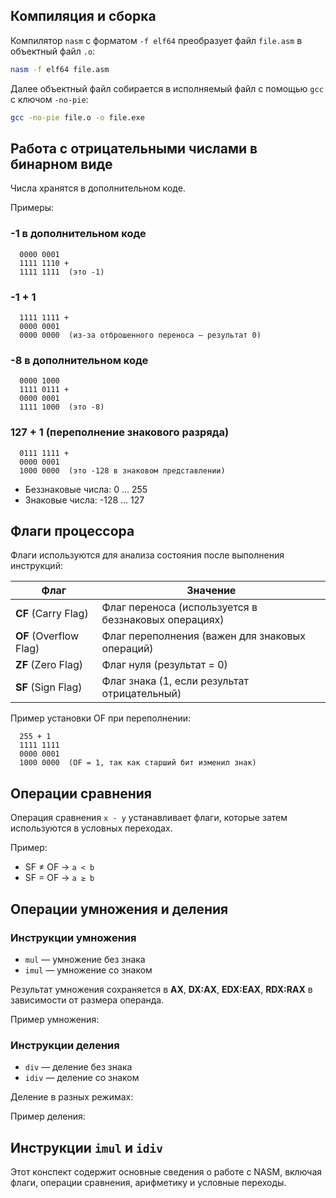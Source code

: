 
## Компиляция и сборка

Компилятор `nasm` с форматом `-f elf64` преобразует файл `file.asm` в объектный файл `.o`:

```sh
nasm -f elf64 file.asm
```


Далее объектный файл собирается в исполняемый файл с помощью `gcc` с ключом `-no-pie`:

```sh
gcc -no-pie file.o -o file.exe
```

## Работа с отрицательными числами в бинарном виде

Числа хранятся в дополнительном коде.

Примеры:

### -1 в дополнительном коде

```
  0000 0001
  1111 1110 +
  1111 1111  (это -1)
```

### -1 + 1

```
  1111 1111 +
  0000 0001
  0000 0000  (из-за отброшенного переноса — результат 0)
```

### -8 в дополнительном коде

```
  0000 1000
  1111 0111 +
  0000 0001
  1111 1000  (это -8)
```

### 127 + 1 (переполнение знакового разряда)

```
  0111 1111 +
  0000 0001
  1000 0000  (это -128 в знаковом представлении)
```

- Беззнаковые числа: 0 … 255
- Знаковые числа: -128 … 127

## Флаги процессора

Флаги используются для анализа состояния после выполнения инструкций:

|Флаг|Значение|
|---|---|
|**CF** (Carry Flag)|Флаг переноса (используется в беззнаковых операциях)|
|**OF** (Overflow Flag)|Флаг переполнения (важен для знаковых операций)|
|**ZF** (Zero Flag)|Флаг нуля (результат = 0)|
|**SF** (Sign Flag)|Флаг знака (1, если результат отрицательный)|

Пример установки OF при переполнении:

```
  255 + 1
  1111 1111
  0000 0001
  1000 0000  (OF = 1, так как старший бит изменил знак)
```


## Операции сравнения

Операция сравнения `x - y` устанавливает флаги, которые затем используются в условных переходах.


Пример:



- SF ≠ OF → `a < b`
- SF = OF → `a ≥ b`

## Операции умножения и деления

### Инструкции умножения

- `mul` — умножение без знака
- `imul` — умножение со знаком

Результат умножения сохраняется в **AX**, **DX:AX**, **EDX:EAX**, **RDX:RAX** в зависимости от размера операнда.

Пример умножения:

### Инструкции деления

- `div` — деление без знака
- `idiv` — деление со знаком

Деление в разных режимах:



Пример деления:



## Инструкции `imul` и `idiv`


Этот конспект содержит основные сведения о работе с NASM, включая флаги, операции сравнения, арифметику и условные переходы.